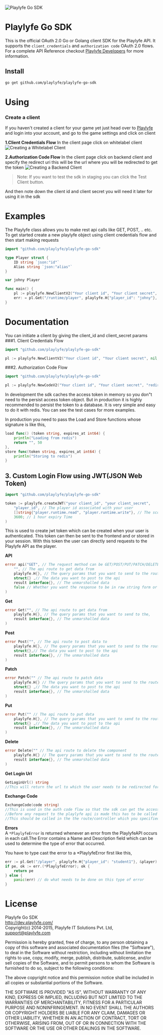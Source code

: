 ![Playlyfe Go SDK](./images/pl-go-sdk.png "Playlyfe Go SDK")

Playlyfe Go SDK
=================

This is the official OAuth 2.0 Go or Golang client SDK for the Playlyfe API.
It supports the `client_credentials` and `authorization code` OAuth 2.0 flows.
For a complete API Reference checkout [Playlyfe Developers](https://dev.playlyfe.com/docs/api.html) for more information.

Install
----------
```sh
go get github.com/playlyfe/playlyfe-go-sdk
```
# Using
### Create a client
  If you haven't created a client for your game yet just head over to [Playlyfe](http://playlyfe.com) and login into your account, and go to the game settings and click on client

  **1.Client Credentials Flow**
    In the client page click on whitelabel client
    ![Creating a Whitelabel Client](./images/client.png "Creating a Whitelabel Client")

  **2.Authorization Code Flow**
    In the client page click on backend client and specify the redirect uri this will be the url where you will be redirected to get the token
    ![Creating a Backend Client](./images/auth.png "Creating a Backend Client")

> Note: If you want to test the sdk in staging you can click the Test Client button.

  And then note down the client id and client secret you will need it later for using it in the sdk

# Examples
The Playlyfe class allows you to make rest api calls like GET, POST, .. etc.  
To get started create a new playlyfe object using client credentials flow and then start making requests
```go
import "github.com/playlyfe/playlyfe-go-sdk"

type Player struct {
    ID string `json:"id"`
    Alias string `json:"alias"`
}

var johny Player

func main() { 
    pl := playlyfe.NewClientV2("Your client id", "Your client secret", nil, nil)
    err: = pl.Get("/runtime/player", playlyfe.H{"player_id": "johny"}, johny)  // To get player profile
}
```
# Documentation
You can initiate a client by giving the client_id and client_secret params
###1. Client Credentials Flow
```go
import "github.com/playlyfe/playlyfe-go-sdk"

pl := playlyfe.NewClientV2("Your client id", "Your client secret", nil, nil)
```
###2. Authorization Code Flow
```go
import "github.com/playlyfe/playlyfe-go-sdk"

pl := playlyfe.NewCodeV2("Your client id", "Your client secret", "redirect_uri", nil, nil)
```
In development the sdk caches the access token in memory so you don"t need to  the persist access token object. But in production it is highly recommended to persist the token to a database. It is very simple and easy to do it with redis. You can see the test cases for more examples.

In production you need to pass the Load and Store functions whose signature is like this,
```go
load func() (token string, expires_at int64) {
    println("Loading from redis")
    return "", 50
},
store func(token string, expires_at int64) {
    println("Storing to redis")
}
```
## 3. Custom Login Flow using JWT(JSON Web Token)
```go
import "github.com/playlyfe/playlyfe-go-sdk"

token := playlyfe.createJWT("your client_id", "your client_secret", 
    "player_id", // The player id associated with your user
    []string{"player.runtime.read", "player.runtime.write"}, // The scopes the player has access to
    3600; // 1 hour expiry Time
)
```
This is used to create jwt token which can be created when your user is authenticated. This token can then be sent to the frontend and or stored in your session. With this token the user can directly send requests to the Playlyfe API as the player.


**API**
```go
error api("GET", // The request method can be GET/POST/PUT/PATCH/DELETE
    "", // The api route to get data from
    playlyfe.H{}, // The query params that you want to send to the route
    struct{} ,// The data you want to post to the api
    result interface{}, // The unmarshalled data
    false // Whether you want the response to be in raw string form or json
)
```
**Get**
```go
error Get("", // The api route to get data from
    playlyfe.H{}, // The query params that you want to send to the,
    result interface{}, // The unmarshalled data
)
```
**Post**
```go
error Post("", // The api route to post data to
    playlyfe.H{}, // The query params that you want to send to the route
    struct{},// The data you want to post to the api
    result interface{}, // The unmarshalled data
)
```
**Patch**
```go
error Patch("" // The api route to patch data
    playlyfe.H{} // The query params that you want to send to the route
    struct{} ,// The data you want to post to the api
    result interface{}, // The unmarshalled data
)
```
**Put**
```go
error Put("" // The api route to put data
    playlyfe.H{}, // The query params that you want to send to the route
    struct{} ,// The data you want to post to the api
    result interface{}, // The unmarshalled data
)
```
**Delete**
```go
error Delete("" // The api route to delete the component
    playlyfe.H{} // The query params that you want to send to the route,
    result interface{}, // The unmarshalled data
)
```
**Get Login Url**
```go
GetLoginUrl() string
//This will return the url to which the user needs to be redirected for the user to login.
```

**Exchange Code**
```go
ExchangeCode(code string)
//This is used in the auth code flow so that the sdk can get the access token.
//Before any request to the playlyfe api is made this has to be called atleast once.
//This should be called in the the route/controller which you specified in your redirect_uri
```

**Errors**  
A ```*PlaylyfeError``` is returned whenever an error from the PlaylyfeAPI occurs in each call.The Error contains a Name and Description field which can be used to determine the type of error that occurred.

You have to type cast the error to a *PlaylyfeError first like this,
```go
err := pl.Get("/player", playlyfe.H{"player_id": "student1"}, &player)
if pe, ok := err.(*PlaylyfeError); ok {
    return pe
} else {
    panic(err) // do what needs to be done on this type of error
}
```

License
=======
Playlyfe Go SDK  
http://dev.playlyfe.com/  
Copyright(c) 2014-2015, Playlyfe IT Solutions Pvt. Ltd, support@playlyfe.com

Permission is hereby granted, free of charge, to any person obtaining a copy
of this software and associated documentation files (the "Software"), to deal
in the Software without restriction, including without limitation the rights
to use, copy, modify, merge, publish, distribute, sublicense, and/or sell
copies of the Software, and to permit persons to whom the Software is
furnished to do so, subject to the following conditions:

The above copyright notice and this permission notice shall be included in
all copies or substantial portions of the Software.

THE SOFTWARE IS PROVIDED "AS IS", WITHOUT WARRANTY OF ANY KIND, EXPRESS OR
IMPLIED, INCLUDING BUT NOT LIMITED TO THE WARRANTIES OF MERCHANTABILITY,
FITNESS FOR A PARTICULAR PURPOSE AND NONINFRINGEMENT. IN NO EVENT SHALL THE
AUTHORS OR COPYRIGHT HOLDERS BE LIABLE FOR ANY CLAIM, DAMAGES OR OTHER
LIABILITY, WHETHER IN AN ACTION OF CONTRACT, TORT OR OTHERWISE, ARISING FROM,
OUT OF OR IN CONNECTION WITH THE SOFTWARE OR THE USE OR OTHER DEALINGS IN
THE SOFTWARE.
